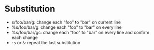 # Substitution

- s/foo/bar/g: change each "foo" to "bar" on current line
- %s/foo/bar/g: change each "foo" to "bar" on every line
- %s/foo/bar/gc: change each "foo" to "bar" on every line and confirm each change
- `:s` or `&`: repeat the last substitution
